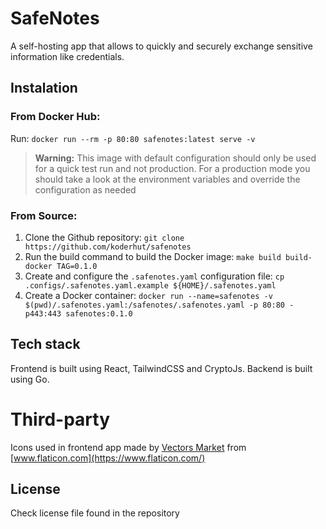 # SafeNotes

A self-hosting app that allows to quickly and securely exchange sensitive information like credentials.

## Instalation

### From Docker Hub:
Run: ``docker run --rm -p 80:80 safenotes:latest serve -v``

> **Warning:** This image with default configuration should only be used for a quick test run and not production.
> For a production mode you should take a look at the environment variables and override
> the configuration as needed

### From Source:
1) Clone the Github repository:
``git clone https://github.com/koderhut/safenotes`` 
2) Run the build command to build the Docker image: 
``make build build-docker TAG=0.1.0``
3) Create and configure the `.safenotes.yaml` configuration file:
`` cp .configs/.safenotes.yaml.example ${HOME}/.safenotes.yaml ``
4) Create a Docker container: 
``docker run --name=safenotes -v $(pwd)/.safenotes.yaml:/safenotes/.safenotes.yaml -p 80:80 -p443:443 safenotes:0.1.0``

## Tech stack
Frontend is built using React, TailwindCSS and CryptoJs.
Backend is built using Go.

# Third-party
Icons used in frontend app made by [Vectors Market](https://www.flaticon.com/authors/vectors-market) from [www.flaticon.com](https://www.flaticon.com/) 

## License
Check license file found in the repository

